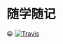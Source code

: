 # 随学随记

😀
[![Travis](https://img.shields.io/badge/created%20at-Feb%2C2018-brightgreen.svg)](https://github.com/Wanchaochao/notes) 

